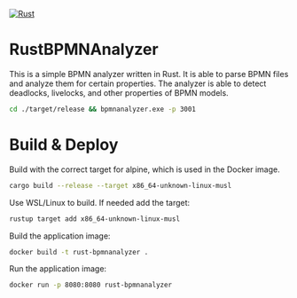 [![Rust](https://github.com/timKraeuter/RustBPMNAnalyzer/actions/workflows/rust.yml/badge.svg)](https://github.com/timKraeuter/RustBPMNAnalyzer/actions/workflows/rust.yml)

# RustBPMNAnalyzer

This is a simple BPMN analyzer written in Rust. It is able to parse BPMN files and analyze them for
certain properties. The analyzer is able to detect deadlocks, livelocks, and other properties of
BPMN models.

```bash
cd ./target/release && bpmnanalyzer.exe -p 3001
```

# Build & Deploy

Build with the correct target for alpine, which is used in the Docker image.
```bash
cargo build --release --target x86_64-unknown-linux-musl
```

Use WSL/Linux to build. If needed add the target:

```bash
rustup target add x86_64-unknown-linux-musl
```


Build the application image:

```bash
docker build -t rust-bpmnanalyzer .
```

Run the application image:

```bash
docker run -p 8080:8080 rust-bpmnanalyzer
```